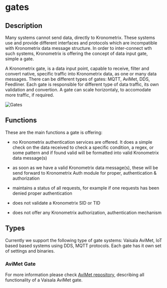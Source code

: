 # gates

## Description

Many systems cannot send data, directly to Kronometrix. These systems use and provide different interfaces and protocols which are incompatible with Kronometrix data message structure. In order to inter-connect wth such systems, Kronometrix is offering the concept of data input gate, simple a gate.

A Kronometrix gate, is a data input point, capable to receive, filter and convert native, specific traffic into Kronometrix data, as one or many data messages. There can be different types of gates: MQTT, AviMet, DDS, Feedliner. Each gate is responsible for different type of data traffic, its own validation and convertion. A gate can scale horizontaly, to accomodate more traffic, if required.

![Gates](http://www.kronometrix.org/kgte.svg)


## Functions

These are the main functions a gate is offering:

 * no Kronometrix authentication services are offered. It does a simple check on the data received to check a specific condition, a regex, or some pattern and if found valid will be formatted into valid Kronometrix data message(s)
 
 * as soon as we have a valid Kronometrix data message(s), these will be send forward to Kronometrix Auth module for proper, authentication & authorization
 
 * maintains a status of all requests, for example if one requests has been denied proper authentication

 * does not validate a Kronometrix SID or TID

 * does not offer any Kronometrix authorization, authentication mechanism
 

## Types

Currently we support the following type of gate systems: Vaisala AviMet, IoT based based systems using DDS, MQTT protocols. Each gate has it own set of settings and binaries. 

### AviMet Gate

For more information please check [AviMet repository](https://github.com/kronometrix/avimet), describing all functionality of a Vaisala AviMet gate.
